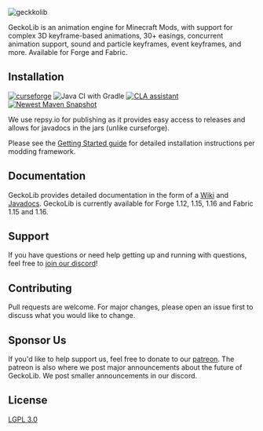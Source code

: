 ![geckkolib](https://i.softwarelocker.net/geckolib.png)

GeckoLib is an animation engine for Minecraft Mods, with support for complex 3D keyframe-based animations, 30+ easings, concurrent animation support, sound and particle keyframes, event keyframes, and more. Available for Forge and Fabric. 

## Installation
[![curseforge](http://cf.way2muchnoise.eu/versions/geckolib.svg)](https://www.curseforge.com/minecraft/mc-mods/geckolib)
![Java CI with Gradle](https://github.com/bernie-g/geckolib/workflows/Java%20CI%20with%20Gradle/badge.svg?branch=1.15)
<a href="https://cla-assistant.io/bernie-g/geckolib"><img src="https://cla-assistant.io/readme/badge/bernie-g/geckolib" alt="CLA assistant" /></a>
[![Newest Maven Snapshot](https://img.shields.io/maven-metadata/v?label=newest%20snapshot&metadataUrl=https%3A%2F%2Frepo.repsy.io%2Fmvn%2Fgandiber%2Fgeckolib%2Fsoftware%2Fbernie%2Fgeckolib%2Fforge-1.15.2-geckolib%2Fmaven-metadata.xml)](https://repo.repsy.io/mvn/gandiber/geckolib/software/bernie/geckolib/forge-1.15.2-geckolib/)

We use repsy.io for publishing as it provides easy access to releases and allows for javadocs in the jars (unlike curseforge).

Please see the [Getting Started guide](https://geckolib.com/en/latest/documentation/) for detailed installation instructions per modding framework.

## Documentation
GeckoLib provides detailed documentation in the form of a [Wiki](https://geckolib.com/en/latest/documentation/) and [Javadocs](http://geckolib.bernie.software/javadocs/). GeckoLib is currently available for Forge 1.12, 1.15, 1.16 and Fabric 1.15 and 1.16.

## Support
If you have questions or need help getting up and running with questions, feel free to [join our discord](https://discord.gg/MNQcKxB)!


## Contributing
Pull requests are welcome. For major changes, please open an issue first to discuss what you would like to change.

## Sponsor Us
If you'd like to help support us, feel free to donate to our [patreon](https://www.patreon.com/geckosmods). The patreon is also where we post major announcements about the future of GeckoLib. We post smaller announcements in our discord.

## License
[LGPL 3.0](https://www.gnu.org/licenses/lgpl-3.0.html)
